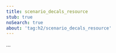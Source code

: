 ```yaml
---
title: scenario_decals_resource
stub: true
noSearch: true
about: 'tag:h2/scenario_decals_resource'
---
```

  ...
  